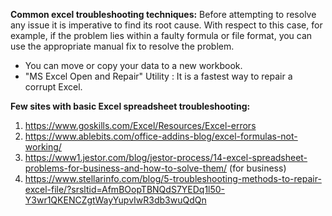 **Common excel troubleshooting techniques:**  Before attempting to resolve any issue it is imperative to find its root cause. With respect to this case, for example, if the problem lies within a faulty formula or file format, you can use the appropriate manual fix to resolve the problem.
 - You can move or copy your data to a new workbook.
 - "MS Excel Open and Repair" Utility : It is a fastest way to repair a corrupt Excel.


**Few sites with basic Excel spreadsheet troubleshooting:**
1. https://www.goskills.com/Excel/Resources/Excel-errors
2. https://www.ablebits.com/office-addins-blog/excel-formulas-not-working/
3. https://www1.jestor.com/blog/jestor-process/14-excel-spreadsheet-problems-for-business-and-how-to-solve-them/  (for business)
4. https://www.stellarinfo.com/blog/5-troubleshooting-methods-to-repair-excel-file/?srsltid=AfmBOopTBNQdS7YEDq1l50-Y3wr1QKENCZgtWayYupvIwR3db3wuQdQn
